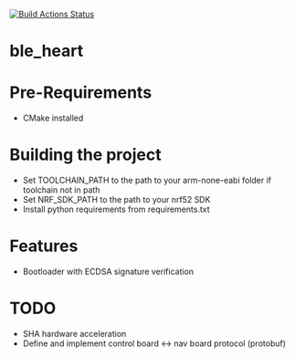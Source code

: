 [![Build Actions Status](https://github.com/ma89vik/rc_car_control_board/workflows/Build/badge.svg)](https://github.com/ma89vik/rc_car_control_board/actions)
# ble_heart

# Pre-Requirements
 * CMake installed

# Building the project
 * Set TOOLCHAIN_PATH to the path to your arm-none-eabi folder if toolchain not in path
 * Set NRF_SDK_PATH to the path to your nrf52 SDK
 * Install python requirements from requirements.txt

# Features
 * Bootloader with ECDSA signature verification

# TODO
 * SHA hardware acceleration
 * Define and implement control board <-> nav board protocol (protobuf)